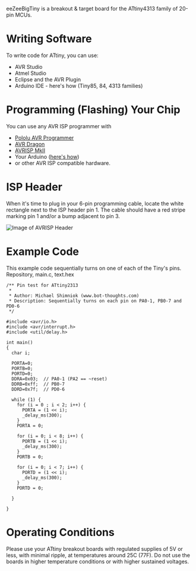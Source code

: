 eeZeeBigTiny is a breakout & target board for the ATtiny4313 family of 20-pin MCUs.

# Writing Software
To write code for ATtiny, you can use:

* AVR Studio
* Atmel Studio
* Eclipse and the AVR Plugin
* Arduino IDE - here's how (Tiny85, 84, 4313 families)

# Programming (Flashing) Your Chip
You can use any AVR ISP programmer with 

* [Pololu AVR Programmer](https://www.pololu.com/product/1300)
* [AVR Dragon](http://www.newark.com/atmel/atavrdragon/in-circuit-debug-prog-jtag-spi/dp/68T2063?ost=avr+dragon)
* [AVRISP MkII](http://www.newark.com/atmel/atavrisp2/in-system-programmer-usb-8bit/dp/68T2065?ost=avrisp)
* Your Arduino ([here's how](http://arduino.cc/en/Tutorial/ArduinoISP))
* or other AVR ISP compatible hardware.

# ISP Header
When it's time to plug in your 6-pin programming cable, locate the white rectangle next to the ISP header pin 1. The cable should have a red stripe marking pin 1 and/or a bump adjacent to pin 3.

![Image of AVRISP Header](http://www.batsocks.co.uk/img/info_isp/ISP%206%20way%20pinout.png)

# Example Code
This example code sequentially turns on one of each of the Tiny's pins. Repository, main.c, text.hex
```
/** Pin test for ATtiny2313
 *
 * Author: Michael Shimniok (www.bot-thoughts.com)
 * Description: Sequentially turns on each pin on PA0-1, PB0-7 and PD0-6
 */

#include <avr/io.h>
#include <avr/interrupt.h>
#include <util/delay.h>

int main()
{
  char i;

  PORTA=0;
  PORTB=0;
  PORTD=0;
  DDRA=0x03;  // PA0-1 (PA2 == ~reset)
  DDRB=0xff;  // PB0-7
  DDRD=0x7f;  // PD0-6

  while (1) {
    for (i = 0 ; i < 2; i++) {
      PORTA = (1 << i);
      _delay_ms(300);
    }
    PORTA = 0;

    for (i = 0; i < 8; i++) {
      PORTB = (1 << i);
      _delay_ms(300);
    }
    PORTB = 0;

    for (i = 0; i < 7; i++) {
      PORTD = (1 << i);
      _delay_ms(300);
    }
    PORTD = 0;

  }

}
```

# Operating Conditions
Please use your ATtiny breakout boards with regulated supplies of 5V or less, with minimal ripple, at temperatures around 25C (77F). Do not use the boards in higher temperature conditions or with higher sustained voltages.
